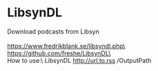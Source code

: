 # LibsynDL 
Download podcasts from Libsyn\
\
https://www.fredrikblank.se/libsyndl.php\
https://github.com/freshe/LibsynDL\
\
How to use:\ 
LibsynDL http://url.to.rss /OutputPath